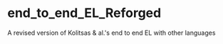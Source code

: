 # end_to_end_EL_Reforged
A revised version of Kolitsas &amp; al.'s end to end EL with other languages

